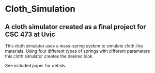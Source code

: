 # Cloth_Simulation
A cloth simulator created as a final project for CSC 473 at Uvic
------------------

This cloth simulator uses a mass-spring system to simulate cloth-like materials. Using four different types of springs with different parameters this cloth simulator creates the desired look.

See included paper for details.
